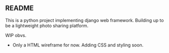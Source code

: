 **README**
---
This is a python project implementing django web framework. Building up to be a lightweight photo sharing platform.

WIP obvs.
* Only a HTML wireframe for now. Adding CSS and styling soon.